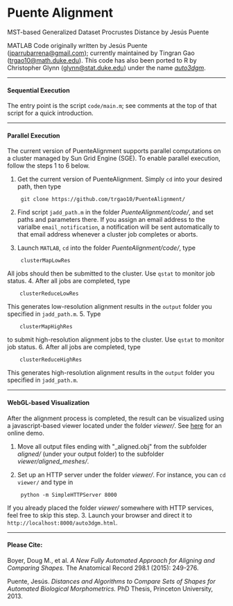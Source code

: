 # Puente Alignment
MST-based Generalized Dataset Procrustes Distance by Jesús Puente

MATLAB Code originally written by Jesús Puente (jparrubarrena@gmail.com); currently maintained by Tingran Gao (trgao10@math.duke.edu). This code has also been ported to R by Christopher Glynn (glynn@stat.duke.edu) under the name [*auto3dgm*](https://stat.duke.edu/~sayan/auto3dgm/).

-----------
#### Sequential Execution
The entry point is the script `code/main.m`; see comments at the top of that script for a quick introduction. 

-----------
#### Parallel Execution
The current version of PuenteAlignment supports parallel computations on a cluster managed by Sun Grid Engine (SGE). To enable parallel execution, follow the steps 1 to 6 below.

1. Get the current version of PuenteAlignment. Simply `cd` into your desired path, then type

        git clone https://github.com/trgao10/PuenteAlignment/
        
2. Find script ```jadd_path.m``` in the folder *PuenteAlignment/code/*, and set paths and parameters there. If you assign an email address to the varialbe `email_notification`, a notification will be sent automatically to that email address whenever a cluster job completes or aborts.
3. Launch ```MATLAB```, `cd` into the folder *PuenteAlignment/code/*, type 

        clusterMapLowRes

All jobs should then be submitted to the cluster. Use `qstat` to monitor job status.
4. After all jobs are completed, type

        clusterReduceLowRes

This generates low-resolution alignment results in the `output` folder you specified in `jadd_path.m`.
5. Type

        clusterMapHighRes

to submit high-resolution alignment jobs to the cluster. Use `qstat` to monitor job status.
6. After all jobs are completed, type

        clusterReduceHighRes

This generates high-resolution alignment results in the `output` folder you specified in ```jadd_path.m```.

-----------
#### WebGL-based Visualization
After the alignment process is completed, the result can be visualized using a javascript-based viewer located under the folder *viewer/*. See [here](http://www.math.duke.edu/~trgao10/research/auto3dgm.html) for an online demo.

1. Move all output files ending with "_aligned.obj" from the subfolder *aligned/* (under your output folder) to the subfolder *viewer/aligned_meshes/*.
2. Set up an HTTP server under the folder *viewer/*. For instance, you can `cd viewer/` and type in

        python -m SimpleHTTPServer 8000

If you already placed the folder *viewer/* somewhere with HTTP services, feel free to skip this step.
3. Launch your browser and direct it to `http://localhost:8000/auto3dgm.html`.

-----------
#### Please Cite:

Boyer, Doug M., et al. *A New Fully Automated Approach for Aligning and Comparing Shapes.* The Anatomical Record 298.1 (2015): 249-276.

Puente, Jesús. *Distances and Algorithms to Compare Sets of Shapes for Automated Biological Morphometrics.* PhD Thesis, Princeton University, 2013.

